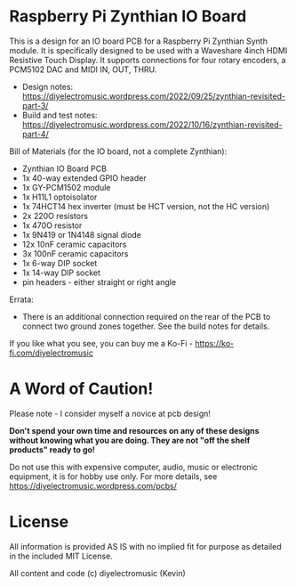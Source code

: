 # Raspberry Pi Zynthian IO Board

This is a design for an IO board PCB for a Raspberry Pi Zynthian Synth module. It is specifically designed to be used with a Waveshare 4inch HDMI Resistive Touch Display.  It supports connections for four rotary encoders, a PCM5102 DAC and MIDI IN, OUT, THRU.

- Design notes: https://diyelectromusic.wordpress.com/2022/09/25/zynthian-revisited-part-3/
- Build and test notes: https://diyelectromusic.wordpress.com/2022/10/16/zynthian-revisited-part-4/

Bill of Materials (for the IO board, not a complete Zynthian):
- Zynthian IO Board PCB
- 1x 40-way extended GPIO header
- 1x GY-PCM1502 module
- 1x H11L1 optoisolator
- 1x 74HCT14 hex inverter (must be HCT version, not the HC version)
- 2x 220O resistors
- 1x 470O resistor
- 1x 9N419 or 1N4148 signal diode
- 12x 10nF ceramic capacitors
- 3x 100nF ceramic capacitors
- 1x 6-way DIP socket
- 1x 14-way DIP socket
- pin headers - either straight or right angle

Errata:
- There is an additional connection required on the rear of the PCB to connect two ground zones together.  See the build notes for details.

If you like what you see, you can buy me a Ko-Fi - https://ko-fi.com/diyelectromusic

#  A Word of Caution!

Please note - I consider myself a novice at pcb design!

**Don't spend your own time and resources on any of these designs without knowing what you are doing.  They are not "off the shelf products" ready to go!**

Do not use this with expensive computer, audio, music or electronic equipment, it is for hobby use only.  For more details, see https://diyelectromusic.wordpress.com/pcbs/

# License

All information is provided AS IS with no implied fit for purpose as detailed in the included MIT License.

All content and code (c) diyelectromusic (Kevin)
